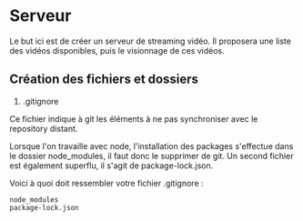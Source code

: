 # Serveur

Le but ici est de créer un serveur de streaming vidéo. Il proposera une liste des vidéos disponibles, puis le visionnage de ces vidéos.

## Création des fichiers et dossiers

1. .gitignore

Ce fichier indique à git les éléments à ne pas synchroniser avec le repository distant. 

Lorsque l'on travaille avec node, l'installation des packages s'effectue dans le dossier node_modules, il faut donc le supprimer de git. Un second fichier est également superflu, il s'agit de package-lock.json.

Voici à quoi doit ressembler votre fichier .gitignore :
```
node_modules
package-lock.json
```